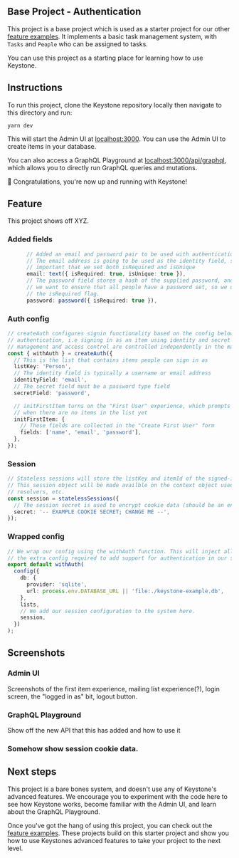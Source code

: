 ## Base Project - Authentication

This project is a base project which is used as a starter project for our other [feature examples](../).
It implements a basic task management system, with `Tasks` and `People` who can be assigned to tasks.

You can use this project as a starting place for learning how to use Keystone.

## Instructions

To run this project, clone the Keystone repository locally then navigate to this directory and run:

```shell
yarn dev
```

This will start the Admin UI at [localhost:3000](http://localhost:3000).
You can use the Admin UI to create items in your database.

You can also access a GraphQL Playground at [localhost:3000/api/graphql](http://localhost:3000/api/graphql), which allows you to directly run GraphQL queries and mutations.

🚀 Congratulations, you're now up and running with Keystone!

## Feature

This project shows off XYZ.

### Added fields

```typescript
      // Added an email and password pair to be used with authentication
      // The email address is going to be used as the identity field, so it's
      // important that we set both isRequired and isUnique
      email: text({ isRequired: true, isUnique: true }),
      // The password field stores a hash of the supplied password, and
      // we want to ensure that all people have a password set, so we use
      // the isRequired flag.
      password: password({ isRequired: true }),
```

### Auth config

```typescript
// createAuth configures signin functionality based on the config below. Note this only implements
// authentication, i.e signing in as an item using identity and secret fields in a list. Session
// management and access control are controlled independently in the main keystone config.
const { withAuth } = createAuth({
  // This is the list that contains items people can sign in as
  listKey: 'Person',
  // The identity field is typically a username or email address
  identityField: 'email',
  // The secret field must be a password type field
  secretField: 'password',

  // initFirstItem turns on the "First User" experience, which prompts you to create a new user
  // when there are no items in the list yet
  initFirstItem: {
    // These fields are collected in the "Create First User" form
    fields: ['name', 'email', 'password'],
  },
});
```

### Session

```typescript
// Stateless sessions will store the listKey and itemId of the signed-in user in a cookie.
// This session object will be made availble on the context object used in hooks, access-control,
// resolvers, etc.
const session = statelessSessions({
  // The session secret is used to encrypt cookie data (should be an environment variable)
  secret: '-- EXAMPLE COOKIE SECRET; CHANGE ME --',
});
```

### Wrapped config

```typescript
// We wrap our config using the withAuth function. This will inject all
// the extra config required to add support for authentication in our system.
export default withAuth(
  config({
    db: {
      provider: 'sqlite',
      url: process.env.DATABASE_URL || 'file:./keystone-example.db',
    },
    lists,
    // We add our session configuration to the system here.
    session,
  })
);
```

## Screenshots

### Admin UI

Screenshots of the first item experience, mailing list experience(?), login screen, the "logged in as" bit, logout button.

### GraphQL Playground

Show off the new API that this has added and how to use it

### Somehow show session cookie data.

## Next steps

This project is a bare bones system, and doesn't use any of Keystone's advanced features.
We encourage you to experiment with the code here to see how Keystone works, become familiar with the Admin UI, and learn about the GraphQL Playground.

Once you've got the hang of using this project, you can check out the [feature examples](../).
These projects build on this starter project and show you how to use Keystones advanced features to take your project to the next level.
